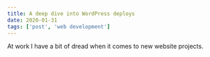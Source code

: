 ```yaml
---
title: A deep dive into WordPress deploys
date: 2020-01-31
tags: ['post', 'web development']
---
```


At work I have a bit of dread when it comes to new website projects.

